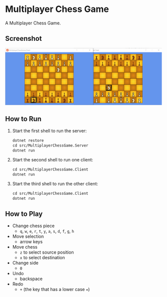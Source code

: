 # Multiplayer Chess Game

A Multiplayer Chess Game.

## Screenshot

![](img/2020-10-11-00-28-42.png)

## How to Run

1. Start the first shell to run the server:

    ```
    dotnet restore
    cd src/MultiplayerChessGame.Server
    dotnet run
    ```

1. Start the second shell to run one client:

    ```
    cd src/MultiplayerChessGame.Client
    dotnet run
    ```

1. Start the third shell to run the other client:

    ```
    cd src/MultiplayerChessGame.Client
    dotnet run
    ```

## How to Play

- Change chess piece
    - `q`, `w`, `e`, `r`, `t`, `y`, `a`, `s`, `d`, `f`, `g`, `h`
- Move selection
    - arrow keys
- Move chess
    - `z` to select source position
    - `x` to select destination
- Change side
    - `0`
- Undo
    - backspace
- Redo
    - `+` (the key that has a lower case `=`)

